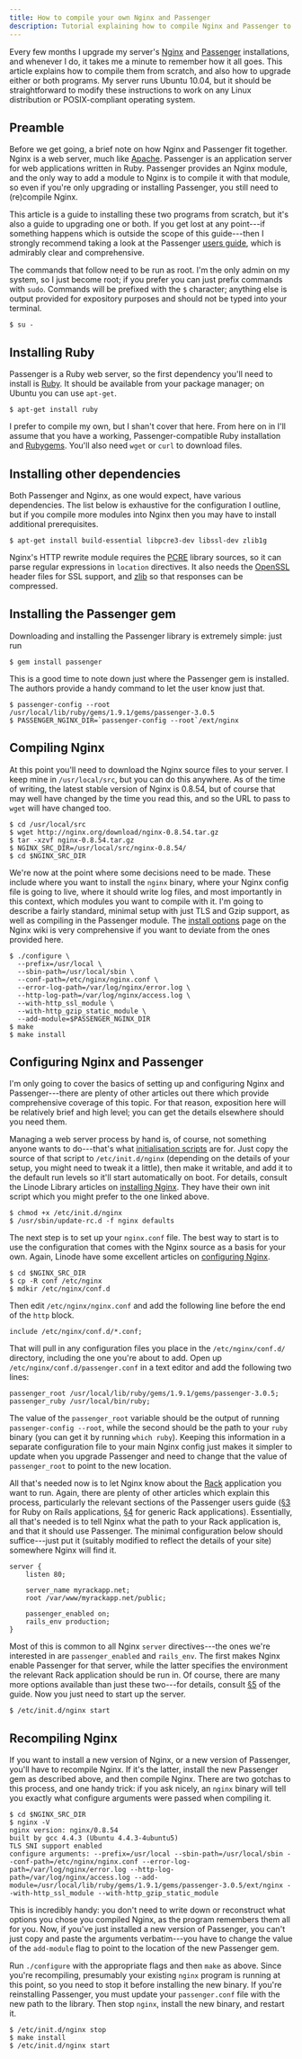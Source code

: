 ```yaml
---
title: How to compile your own Nginx and Passenger
description: Tutorial explaining how to compile Nginx and Passenger to serve Ruby web applications.
---
```


Every few months I upgrade my server's [Nginx] and [Passenger] installations,
and whenever I do, it takes me a minute to remember how it all goes. This
article explains how to compile them from scratch, and also how to upgrade
either or both programs. My server runs Ubuntu 10.04, but it should be
straightforward to modify these instructions to work on any Linux distribution
or POSIX-compliant operating system.

[Nginx]:     http://nginx.org
[Passenger]: http://www.modrails.com


Preamble
--------

Before we get going, a brief note on how Nginx and Passenger fit together.
Nginx is a web server, much like [Apache]. Passenger is an application server
for web applications written in Ruby. Passenger provides an Nginx module, and
the only way to add a module to Nginx is to compile it with that module, so
even if you're only upgrading or installing Passenger, you still need to
(re)compile Nginx.

This article is a guide to installing these two programs from scratch, but it's
also a guide to upgrading one or both. If you get lost at any point---if
something happens which is outside the scope of this guide---then I strongly
recommend taking a look at the Passenger [users guide], which is admirably
clear and comprehensive.

The commands that follow need to be run as root. I'm the only admin on my
system, so I just become root; if you prefer you can just prefix commands with
`sudo`. Commands will be prefixed with the `$` character; anything else is
output provided for expository purposes and should not be typed into your
terminal.

    $ su -

[Apache]:      http://httpd.apache.org/
[users guide]: http://www.modrails.com/documentation/Users%20guide%20Nginx.html


Installing Ruby
---------------

Passenger is a Ruby web server, so the first dependency you'll need to install
is [Ruby]. It should be available from your package manager; on Ubuntu you can
use `apt-get`.

    $ apt-get install ruby

I prefer to compile my own, but I shan't cover that here. From here on in I'll
assume that you have a working, Passenger-compatible Ruby installation and
[Rubygems]. You'll also need `wget` or `curl` to download files.

[Ruby]:     http://www.ruby-lang.org
[Rubygems]: http://rubygems.org/


Installing other dependencies
-----------------------------

Both Passenger and Nginx, as one would expect, have various dependencies. The
list below is exhaustive for the configuration I outline, but if you compile
more modules into Nginx then you may have to install additional prerequisites.

    $ apt-get install build-essential libpcre3-dev libssl-dev zlib1g

Nginx's HTTP rewrite module requires the [PCRE] library sources, so it can
parse regular expressions in `location` directives. It also needs the [OpenSSL]
header files for SSL support, and [zlib] so that responses can be compressed.

[PCRE]:    http://www.pcre.org/
[OpenSSL]: http://openssl.org/
[zlib]:    http://zlib.net/


Installing the Passenger gem
----------------------------

Downloading and installing the Passenger library is extremely simple: just run

    $ gem install passenger

This is a good time to note down just where the Passenger gem is installed. The
authors provide a handy command to let the user know just that.

    $ passenger-config --root
    /usr/local/lib/ruby/gems/1.9.1/gems/passenger-3.0.5
    $ PASSENGER_NGINX_DIR=`passenger-config --root`/ext/nginx

Compiling Nginx
---------------

At this point you'll need to download the Nginx source files to your server. I
keep mine in `/usr/local/src`, but you can do this anywhere. As of the time of
writing, the latest stable version of Nginx is 0.8.54, but of course that may
well have changed by the time you read this, and so the URL to pass to `wget`
will have changed too.

    $ cd /usr/local/src
    $ wget http://nginx.org/download/nginx-0.8.54.tar.gz
    $ tar -xzvf nginx-0.8.54.tar.gz
    $ NGINX_SRC_DIR=/usr/local/src/nginx-0.8.54/
    $ cd $NGINX_SRC_DIR

We're now at the point where some decisions need to be made. These include
where you want to install the `nginx` binary, where your Nginx config file is
going to live, where it should write log files, and most importantly in this
context, which modules you want to compile with it. I'm going to describe a
fairly standard, minimal setup with just TLS and Gzip support, as well as
compiling in the Passenger module. The [install options] page on the Nginx wiki
is very comprehensive if you want to deviate from the ones provided here.

    $ ./configure \
      --prefix=/usr/local \
      --sbin-path=/usr/local/sbin \
      --conf-path=/etc/nginx/nginx.conf \
      --error-log-path=/var/log/nginx/error.log \
      --http-log-path=/var/log/nginx/access.log \
      --with-http_ssl_module \
      --with-http_gzip_static_module \
      --add-module=$PASSENGER_NGINX_DIR
    $ make
    $ make install


[install options]: http://wiki.nginx.org/InstallOptions


Configuring Nginx and Passenger
-------------------------------

I'm only going to cover the basics of setting up and configuring Nginx and
Passenger---there are plenty of other articles out there which provide
comprehensive coverage of this topic. For that reason, exposition here will be
relatively brief and high level; you can get the details elsewhere should you
need them.

Managing a web server process by hand is, of course, not something anyone wants
to do---that's what [initialisation scripts] are for. Just copy the source of
that script to `/etc/init.d/nginx` (depending on the details of your setup, you
might need to tweak it a little), then make it writable, and add it to the
default run levels so it'll start automatically on boot. For details, consult
the Linode Library articles on [installing Nginx]. They have their own init
script which you might prefer to the one linked above.

    $ chmod +x /etc/init.d/nginx
    $ /usr/sbin/update-rc.d -f nginx defaults

The next step is to set up your `nginx.conf` file. The best way to start is to
use the configuration that comes with the Nginx source as a basis for your own.
Again, Linode have some excellent articles on [configuring Nginx].

    $ cd $NGINX_SRC_DIR
    $ cp -R conf /etc/nginx
    $ mdkir /etc/nginx/conf.d

Then edit `/etc/nginx/nginx.conf` and add the following line before the end of
the `http` block.

    include /etc/nginx/conf.d/*.conf;

That will pull in any configuration files you place in the `/etc/nginx/conf.d/`
directory, including the one you're about to add. Open up
`/etc/nginx/conf.d/passenger.conf` in a text editor and add the following two
lines:

    passenger_root /usr/local/lib/ruby/gems/1.9.1/gems/passenger-3.0.5;
    passenger_ruby /usr/local/bin/ruby;

The value of the `passenger_root` variable should be the output of running
`passenger-config --root`, while the second should be the path to your `ruby`
binary (you can get it by running `which ruby`). Keeping this information in a
separate configuration file to your main Nginx config just makes it simpler to
update when you upgrade Passenger and need to change that the value of
`passenger_root` to point to the new location.

All that's needed now is to let Nginx know about the [Rack] application you
want to run. Again, there are plenty of other articles which explain this
process, particularly the relevant sections of the Passenger users guide ([§3]
for Ruby on Rails applications, [§4] for generic Rack applications).
Essentially, all that's needed is to tell Nginx what the path to your Rack
application is, and that it should use Passenger. The minimal configuration
below should suffice---just put it (suitably modified to reflect the details
of your site) somewhere Nginx will find it.

    server {
        listen 80;
        
        server_name myrackapp.net;
        root /var/www/myrackapp.net/public;
        
        passenger_enabled on;
        rails_env production;
    }

Most of this is common to all Nginx `server` directives---the ones we're
interested in are `passenger_enabled` and `rails_env`. The first makes Nginx
enable Passenger for that server, while the latter specifies the environment
the relevant Rack application should be run in. Of course, there are many more
options available than just these two---for details, consult [§5] of the guide.
Now you just need to start up the server.

    $ /etc/init.d/nginx start

[initialisation scripts]: http://code.google.com/p/nginx-init-ubuntu
[installing Nginx]:       http://library.linode.com/web-servers/nginx/installation/
[configuring Nginx]:      http://library.linode.com/web-servers/nginx/configuration/
[Rack]:                   http://rack.rubyforge.org/
[§3]:                     http://www.modrails.com/documentation/Users%20guide%20Nginx.html#deploying_a_ror_app
[§4]:                     http://www.modrails.com/documentation/Users%20guide%20Nginx.html#deploying_a_rack_app
[§5]:                     http://www.modrails.com/documentation/Users%20guide%20Nginx.html#_configuring_phusion_passenger


Recompiling Nginx
-----------------

If you want to install a new version of Nginx, or a new version of Passenger,
you'll have to recompile Nginx. If it's the latter, install the new Passenger
gem as described above, and then compile Nginx. There are two gotchas to this
process, and one handy trick: if you ask nicely, an `nginx` binary will tell
you exactly what configure arguments were passed when compiling it.

    $ cd $NGINX_SRC_DIR
    $ nginx -V
    nginx version: nginx/0.8.54
    built by gcc 4.4.3 (Ubuntu 4.4.3-4ubuntu5)
    TLS SNI support enabled
    configure arguments: --prefix=/usr/local --sbin-path=/usr/local/sbin --conf-path=/etc/nginx/nginx.conf --error-log-path=/var/log/nginx/error.log --http-log-path=/var/log/nginx/access.log --add-module=/usr/local/lib/ruby/gems/1.9.1/gems/passenger-3.0.5/ext/nginx --with-http_ssl_module --with-http_gzip_static_module

This is incredibly handy: you don't need to write down or reconstruct what
options you chose you compiled Nginx, as the program remembers them all for
you. Now, if you've just installed a new version of Passenger, you can't just
copy and paste the arguments verbatim---you have to change the value of the
`add-module` flag to point to the location of the new Passenger gem.

Run `./configure` with the appropriate flags and then `make` as above. Since
you're recompiling, presumably your existing `nginx` program is running at this
point, so you need to stop it before installing the new binary. If you're
reinstalling Passenger, you must update your `passenger.conf` file with the new
path to the library. Then stop `nginx`, install the new binary, and restart it.

    $ /etc/init.d/nginx stop
    $ make install
    $ /etc/init.d/nginx start
